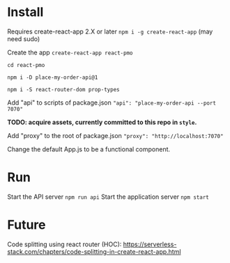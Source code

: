 # Install

Requires create-react-app 2.X or later `npm i -g create-react-app` (may need sudo)

Create the app `create-react-app react-pmo`

`cd react-pmo`

`npm i -D place-my-order-api@1`

`npm i -S react-router-dom prop-types`

Add "api" to scripts of package.json `"api": "place-my-order-api --port 7070"`

**TODO: acquire assets, currently committed to this repo in `style`.**

Add "proxy" to the root of package.json `"proxy": "http://localhost:7070"`

Change the default App.js to be a functional component.

# Run

Start the API server `npm run api`
Start the application server `npm start`

# Future

Code splitting using react router (HOC): https://serverless-stack.com/chapters/code-splitting-in-create-react-app.html
